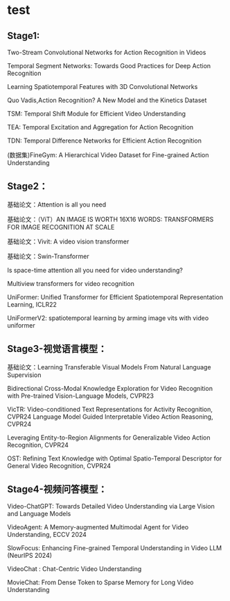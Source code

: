# test
## Stage1:
Two-Stream Convolutional Networks for Action Recognition in Videos

Temporal Segment Networks: Towards Good Practices for Deep Action Recognition

Learning Spatiotemporal Features with 3D Convolutional Networks

Quo Vadis,Action Recognition? A New Model and the Kinetics Dataset

TSM: Temporal Shift Module for Efficient Video Understanding

TEA: Temporal Excitation and Aggregation for Action Recognition

TDN: Temporal Difference Networks for Efficient Action Recognition

(数据集)FineGym: A Hierarchical Video Dataset for Fine-grained Action Understanding

## Stage2：
基础论文：Attention is all you need

基础论文：（ViT）AN IMAGE IS WORTH 16X16 WORDS: TRANSFORMERS FOR IMAGE RECOGNITION AT SCALE

基础论文：Vivit: A video vision transformer 

基础论文：Swin-Transformer

Is space-time attention all you need for video understanding? 

Multiview transformers for video recognition

UniFormer: Unified Transformer for Efficient Spatiotemporal Representation Learning, ICLR22

UniFormerV2: spatiotemporal learning by arming image vits with video uniformer 

## Stage3-视觉语言模型：
基础论文：Learning Transferable Visual Models From Natural Language Supervision

Bidirectional Cross-Modal Knowledge Exploration for Video Recognition with Pre-trained Vision-Language Models, CVPR23

VicTR: Video-conditioned Text Representations for Activity Recognition, CVPR24
Language Model Guided Interpretable Video Action Reasoning, CVPR24

Leveraging Entity-to-Region Alignments for Generalizable Video Action Recognition, CVPR24

OST: Refining Text Knowledge with Optimal Spatio-Temporal Descriptor for General Video Recognition, CVPR24

## Stage4-视频问答模型：
Video-ChatGPT: Towards Detailed Video Understanding via Large Vision and Language Models

VideoAgent: A Memory-augmented Multimodal Agent for Video Understanding, ECCV 2024

SlowFocus: Enhancing Fine-grained Temporal Understanding in Video LLM (NeurIPS 2024)

VideoChat : Chat-Centric Video Understanding

MovieChat: From Dense Token to Sparse Memory for Long Video Understanding